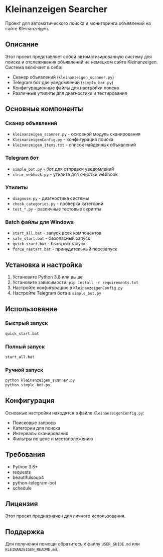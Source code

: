 # Kleinanzeigen Searcher

Проект для автоматического поиска и мониторинга объявлений на сайте Kleinanzeigen.

## Описание

Этот проект представляет собой автоматизированную систему для поиска и отслеживания объявлений на немецком сайте Kleinanzeigen. Система включает в себя:

- Сканер объявлений (`kleinanzeigen_scanner.py`)
- Telegram бот для уведомлений (`simple_bot.py`)
- Конфигурационные файлы для настройки поиска
- Различные утилиты для диагностики и тестирования

## Основные компоненты

### Сканер объявлений
- `kleinanzeigen_scanner.py` - основной модуль сканирования
- `KleinanzeigenConfig.py` - конфигурация поиска
- `kleinanzeigen_items.txt` - список найденных объявлений

### Telegram бот
- `simple_bot.py` - бот для отправки уведомлений
- `clear_webhook.py` - утилита для очистки webhook

### Утилиты
- `diagnose.py` - диагностика системы
- `check_categories.py` - проверка категорий
- `test_*.py` - различные тестовые скрипты

### Batch файлы для Windows
- `start_all.bat` - запуск всех компонентов
- `safe_start.bat` - безопасный запуск
- `quick_start.bat` - быстрый запуск
- `force_restart.bat` - принудительный перезапуск

## Установка и настройка

1. Установите Python 3.8 или выше
2. Установите зависимости: `pip install -r requirements.txt`
3. Настройте конфигурацию в `KleinanzeigenConfig.py`
4. Настройте Telegram бота в `simple_bot.py`

## Использование

### Быстрый запуск
```bash
quick_start.bat
```

### Полный запуск
```bash
start_all.bat
```

### Ручной запуск
```bash
python kleinanzeigen_scanner.py
python simple_bot.py
```

## Конфигурация

Основные настройки находятся в файле `KleinanzeigenConfig.py`:

- Поисковые запросы
- Категории для поиска
- Интервалы сканирования
- Фильтры по цене и местоположению

## Требования

- Python 3.8+
- requests
- beautifulsoup4
- python-telegram-bot
- schedule

## Лицензия

Этот проект предназначен для личного использования.

## Поддержка

Для получения помощи обратитесь к файлу `USER_GUIDE.md` или `KLEINANZEIGEN_README.md`. 